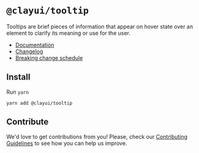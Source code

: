# `@clayui/tooltip`

Tooltips are brief pieces of information that appear on hover state over an element to clarify its meaning or use for the user.

-   [Documentation](https://clayui.com/docs/components/tooltip.html)
-   [Changelog](./CHANGELOG.md)
-   [Breaking change schedule](./BREAKING.md)

## Install

Run `yarn`

```shell
yarn add @clayui/tooltip
```

## Contribute

We'd love to get contributions from you! Please, check our [Contributing Guidelines](https://github.com/liferay/clay/blob/master/CONTRIBUTING.md) to see how you can help us improve.
